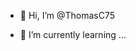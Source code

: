 - 👋 Hi, I’m @ThomasC75

- 🌱 I’m currently learning ...


<!---
ThomasC75/ThomasC75 is a ✨ special ✨ repository because its `README.md` (this file) appears on your GitHub profile.
You can click the Preview link to take a look at your changes.
--->
